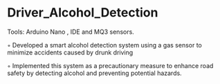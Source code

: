 # Driver_Alcohol_Detection

Tools: Arduino Nano , IDE and MQ3 sensors.

◦ Developed a smart alcohol detection system using a gas sensor to minimize accidents caused by drunk driving

◦ Implemented this system as a precautionary measure to enhance road safety by detecting alcohol and preventing
potential hazards.
